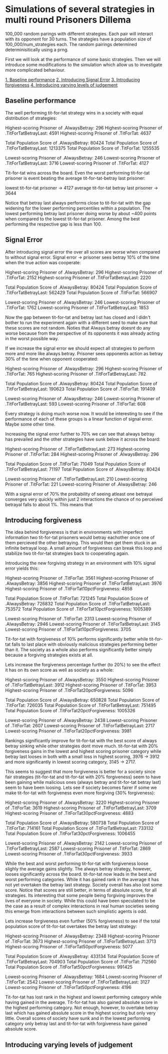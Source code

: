 # Simulations of several strategies in multi round Prisoners Dillema

100_000 random parings with different strategies. Each pair will interact with its opponent for 30 turns. The strategies have a population size of 100_000/num_strategies each.
The random pairings determined determinisitically using a prng.

First we will look at the performance of some basic strategies. Then we will introduce some modifications to the simulation which allow us to investigate more complicated behaviour.

[1. Baseline performance](#baseline-performance)
[2. Introducing Signal Error](#signal-error)
[3. Introducing forgiveness](#introducing-forgiveness)
[4. Introducing varying levels of judgement](#introducing-varying-levels-of-judgement)

## Baseline performance

The well performing tit-for-tat strategy wins in a society with equal distribution of strategies:

Highest-scoring Prisoner of .AlwaysBetray: 296
Highest-scoring Prisoner of .TitForTatBetrayLast: 4591
Highest-scoring Prisoner of .TitForTat: 4637

Total Population Score of .AlwaysBetray: 80424
Total Population Score of .TitForTatBetrayLast: 1213375
Total Population Score of .TitForTat: 1255535

Lowest-scoring Prisoner of .AlwaysBetray: 246
Lowest-scoring Prisoner of .TitForTatBetrayLast: 3716
Lowest-scoring Prisoner of .TitForTat: 4127

Tit-for-tat wins across the board. Even the worst performing tit-for-tat prisoner is event beating the average tit-for-tat-betray last prisoner:

lowest tit-for-tat prisoner -> 4127
average tit-for-tat betray last prisoner -> 3644

Notice that betray last always performs close to tit-for-tat with the gap widening for the lower performing percentiles within a population. The lowest performing betray last prisoner doing worse by about ~400 points when compared to the lowest tit-for-tat prisoner. Among the best performing the respective gap is less than 100.

## Signal Error

After introducing signal error the over all scores are worse when compared to without signal error. Signal error -> prisoner sees betray 10% of the time when the true action was cooperate:

Highest-scoring Prisoner of .AlwaysBetray: 296
Highest-scoring Prisoner of .TitForTat: 2152
Highest-scoring Prisoner of .TitForTatBetrayLast: 2220

Total Population Score of .AlwaysBetray: 80424
Total Population Score of .TitForTatBetrayLast: 562429
Total Population Score of .TitForTat: 566907

Lowest-scoring Prisoner of .AlwaysBetray: 246
Lowest-scoring Prisoner of .TitForTat: 1762
Lowest-scoring Prisoner of .TitForTatBetrayLast: 1853

Now the gap between tit-for-tat and betray last has closed and I didn't bother to run the experiment again with a different seed to make sure that these scores are not random.
Noties that Always betray doesnt do any worse because from the perspective of its opponents it was already acting in the worst possible way.

If we increase the signal error we should expect all strategies to perform more and more like always betray. Prisoner sees opponents action as betray 30% of the time when opponent cooperated:

Highest-scoring Prisoner of .AlwaysBetray: 296
Highest-scoring Prisoner of .TitForTat: 765
Highest-scoring Prisoner of .TitForTatBetrayLast: 782

Total Population Score of .AlwaysBetray: 80424
Total Population Score of .TitForTatBetrayLast: 190623
Total Population Score of .TitForTat: 191409

Lowest-scoring Prisoner of .AlwaysBetray: 246
Lowest-scoring Prisoner of .TitForTatBetrayLast: 593
Lowest-scoring Prisoner of .TitForTat: 608

Every strategy is doing much worse now. It would be interesting to see if the performance of each of these groups is a linear function of signal error. Maybe some other time.

Increasing the signal error further to 70% we can see that always betray has prevailed and the other strategies have sunk below it across the board:

Highest-scoring Prisoner of .TitForTatBetrayLast: 273
Highest-scoring Prisoner of .TitForTat: 284
Highest-scoring Prisoner of .AlwaysBetray: 296

Total Population Score of .TitForTat: 71049
Total Population Score of .TitForTatBetrayLast: 71197
Total Population Score of .AlwaysBetray: 80424

Lowest-scoring Prisoner of .TitForTatBetrayLast: 210
Lowest-scoring Prisoner of .TitForTat: 221
Lowest-scoring Prisoner of .AlwaysBetray: 246

With a signal error of 70% the probability of seeing atleast one betrayal converges very quickly within just 2 interactions the chance of no perceived betrayal falls to about 1%. This means that

## Introducing forgiveness

The idea behind forgiveness is that in environments with imperfect information two tit-for-tat prisoners would betray eachother once one of them percieved the other betraying. This would then get them stuck in an infinite betrayal loop. A small amount of forgiveness can break this loop and stabilize two tit-for-tat strategies back to cooperating again.

Introducing the new forgiving strategy in an environment with 10% signal error yields this:

Highest-scoring Prisoner of .TitForTat: 3561
Highest-scoring Prisoner of .AlwaysBetray: 3856
Highest-scoring Prisoner of .TitForTatBetrayLast: 3976
Highest-scoring Prisoner of .TitForTat10pctForgiveness: 4858

Total Population Score of .TitForTat: 721245
Total Population Score of .AlwaysBetray: 726832
Total Population Score of .TitForTatBetrayLast: 753572
Total Population Score of .TitForTat10pctForgiveness: 1005389

Lowest-scoring Prisoner of .TitForTat: 2313
Lowest-scoring Prisoner of .AlwaysBetray: 2946
Lowest-scoring Prisoner of .TitForTatBetrayLast: 3145
Lowest-scoring Prisoner of .TitForTat10pctForgiveness: 3705

Tit-for-tat with forgiveness of 10% performs significantly better while tit-for-tat falls to last place with obviously malicious strategies performing better than it. The society as a whole also performs significantly better simply because a forgiving strategies exists at all.

Lets increase the forgiveness percentage further (to 20%) to see the effect it has on its own score as well as society as a whole:

Highest-scoring Prisoner of .AlwaysBetray: 3550
Highest-scoring Prisoner of .TitForTatBetrayLast: 3912
Highest-scoring Prisoner of .TitForTat: 3953
Highest-scoring Prisoner of .TitForTat20pctForgiveness: 5096

Total Population Score of .AlwaysBetray: 650828
Total Population Score of .TitForTat: 726035
Total Population Score of .TitForTatBetrayLast: 751495
Total Population Score of .TitForTat20pctForgiveness: 1005326

Lowest-scoring Prisoner of .AlwaysBetray: 2438
Lowest-scoring Prisoner of .TitForTat: 2607
Lowest-scoring Prisoner of .TitForTatBetrayLast: 2717
Lowest-scoring Prisoner of .TitForTat20pctForgiveness: 3981

Rankings significantly improve for tit-for-tat with the best score of always betray sinking while other strategies dont move much.
tit-for-tat with 20% forgiveness gains in the lowest and highest scoring prisoner category while betray last looses in both with a small loss in highest scoring, 3976 -> 3912 and more significantly in lowest scoring category, 3145 -> 2717.

This seems to suggest that more forgiveness is better for a society since fair strategies (tit-for-tat and tit-for-tat with 20% forgiveness) seem to have been gaining while malicious ones (always betray and tit-for-tat betray last) seem to have been loosing. Lets see if society becomes fairer if some we make tit-for-tat with forgiveness even more forgiving (30% forgiveness):

Highest-scoring Prisoner of .AlwaysBetray: 3220
Highest-scoring Prisoner of .TitForTat: 3619
Highest-scoring Prisoner of .TitForTatBetrayLast: 3709
Highest-scoring Prisoner of .TitForTat30pctForgiveness: 4883

Total Population Score of .AlwaysBetray: 580738
Total Population Score of .TitForTat: 714161
Total Population Score of .TitForTatBetrayLast: 733132
Total Population Score of .TitForTat30pctForgiveness: 1006455

Lowest-scoring Prisoner of .AlwaysBetray: 2142
Lowest-scoring Prisoner of .TitForTatBetrayLast: 2587
Lowest-scoring Prisoner of .TitForTat: 2869
Lowest-scoring Prisoner of .TitForTat30pctForgiveness: 3933

While the best and worst performing tit-for-tat with forgiveness loose slighly the average gains slightly. The always betray strategy, however, looses significantly across the board. tit-for-tat now leads in the best and worst performing categories. While it has gained rank in the average it has not yet overtaken the betray last strategy. Society overall has also lost some score. Notice that scores are still better, in terms of absolute score, for all strategies. Its interesting that some people being forgiving improves the lives of everyone in society. While this could have been speculated to be the case as a result of complex interactions in real human societies seeing this emerge from interactions between such simplistic agents is odd.

Lets increase forgiveness even further (50% forgiveness) to see if the total population score of tit-for-tat overtakes the betray last strategy:

Highest-scoring Prisoner of .AlwaysBetray: 2348
Highest-scoring Prisoner of .TitForTat: 3673
Highest-scoring Prisoner of .TitForTatBetrayLast: 3713
Highest-scoring Prisoner of .TitForTat50pctForgiveness: 5077

Total Population Score of .AlwaysBetray: 433134
Total Population Score of .TitForTatBetrayLast: 704903
Total Population Score of .TitForTat: 712560
Total Population Score of .TitForTat50pctForgiveness: 991425

Lowest-scoring Prisoner of .AlwaysBetray: 1684
Lowest-scoring Prisoner of .TitForTat: 2542
Lowest-scoring Prisoner of .TitForTatBetrayLast: 3127
Lowest-scoring Prisoner of .TitForTat50pctForgiveness: 4196

Tit-for-tat has lost rank in the highest and lowest performing category while having gained in the average. Tit-for-tat has also gained absolute score in the highest performing category. Not enough, however, to overtake betray last which has gained absolute score in the highest scoring but only very little.
Overall scores of society have sunk and in the lowest performing category only betray last and tit-for-tat with forgiveness have gained absolute score.

## Introducing varying levels of judgement
